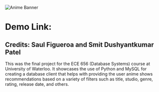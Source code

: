 
![Anime Banner](https://github.com/sfiguero-git/Anime-Recommendation-System-SQL-Python-/assets/35702217/2efd5080-72d9-418b-821d-0c88665051c8)
# Demo Link: 
## Credits: Saul Figueroa and Smit Dushyantkumar Patel

This was the final project for the ECE 656 (Database Systems) course at University of Waterloo. It showcases the use of Python and MySQL for creating a database client that helps with providing the user anime shows recommendations based on a variety of filters such as title, studio, genre, rating, release date, and others.
